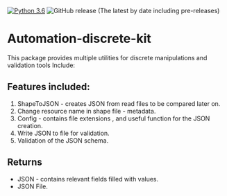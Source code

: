 [![Python 3.6](https://img.shields.io/badge/python-3.6-green.svg)](https://www.python.org/downloads/release/python-360/)
<img alt="GitHub release (The latest by date including pre-releases)" src="https://img.shields.io/github/v/release/MapColonies/automation-discrete-kit">
# Automation-discrete-kit
This package provides multiple utilities for discrete manipulations and validation tools
Include:
## Features included:
1. ShapeToJSON - creates JSON from read files to be compared later on.
2. Change resource name in shape file - metadata.
3. Config - contains file extensions , and useful function for the JSON creation.
4. Write JSON to file for validation.
5. Validation of the JSON schema.

## Returns 
 * JSON - contains relevant fields filled with values.
 * JSON File.
